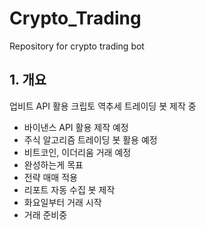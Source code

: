 # Crypto_Trading
Repository for crypto trading bot

## 1. 개요
업비트 API 활용 크립토 역추세 트레이딩 봇 제작 중
- 바이낸스 API 활용 제작 예정
- 주식 알고리즘 트레이딩 봇 활용 예정
- 비트코인, 이더리움 거래 예정
- 완성하는게 목표
- 전략 매매 적용
- 리포트 자동 수집 봇 제작
- 화요일부터 거래 시작
- 거래 준비중
